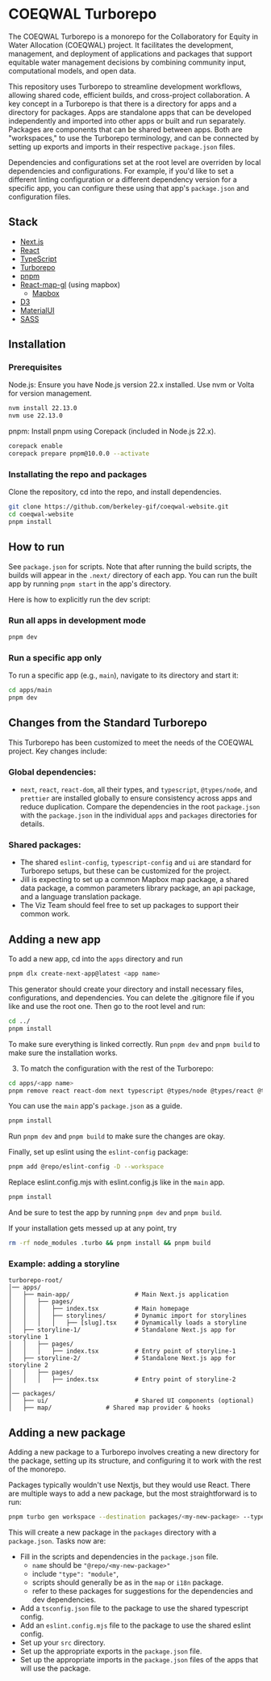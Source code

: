 # COEQWAL Turborepo

The COEQWAL Turborepo is a monorepo for the Collaboratory for Equity in Water Allocation (COEQWAL) project. It facilitates the development, management, and deployment of applications and packages that support equitable water management decisions by combining community input, computational models, and open data.

This repository uses Turborepo to streamline development workflows, allowing shared code, efficient builds, and cross-project collaboration. A key concept in a Turborepo is that there is a directory for apps and a directory for packages. Apps are standalone apps that can be developed independently and imported into other apps or built and run separately. Packages are components that can be shared between apps. Both are "workspaces," to use the Turborepo terminology, and can be connected by setting up exports and imports in their respective `package.json` files.

Dependencies and configurations set at the root level are overriden by local dependencies and configurations. For example, if you'd like to set a different linting configuration or a different dependency version for a specific app, you can configure these using that app's `package.json` and configuration files.

## Stack

- [Next.js](https://nextjs.org/)
- [React](https://reactjs.org/)
- [TypeScript](https://www.typescriptlang.org/)
- [Turborepo](https://turbo.build/repo)
- [pnpm](https://pnpm.io/)
- [React-map-gl](https://visgl.github.io/react-map-gl/) (using mapbox)
  - [Mapbox](https://mapbox.com/)
- [D3](https://d3js.org/)
- [MaterialUI](https://mui.com/material-ui/)
- [SASS](https://sass-lang.com/)

## Installation

### Prerequisites

Node.js: Ensure you have Node.js version 22.x installed. Use nvm or Volta for version management.

```sh
nvm install 22.13.0
nvm use 22.13.0
```

pnpm: Install pnpm using Corepack (included in Node.js 22.x).

```sh
corepack enable
corepack prepare pnpm@10.0.0 --activate
```

### Installating the repo and packages

Clone the repository, cd into the repo, and install dependencies.

```sh
git clone https://github.com/berkeley-gif/coeqwal-website.git
cd coeqwal-website
pnpm install
```

## How to run

See `package.json` for scripts. Note that after running the build scripts, the builds will appear in the `.next/` directory of each app. You can run the built app by running `pnpm start` in the app's directory.

Here is how to explicitly run the dev script:

### Run all apps in development mode

```sh
pnpm dev
```

### Run a specific app only

To run a specific app (e.g., `main`), navigate to its directory and start it:

```sh
cd apps/main
pnpm dev
```

## Changes from the Standard Turborepo

This Turborepo has been customized to meet the needs of the COEQWAL project. Key changes include:

### Global dependencies:

- `next`, `react`, `react-dom`, all their types, and `typescript`, `@types/node`, and `prettier` are installed globally to ensure consistency across apps and reduce duplication. Compare the dependencies in the root `package.json` with the `package.json` in the individual `apps` and `packages` directories for details.

### Shared packages:

- The shared `eslint-config`, `typescript-config` and `ui` are standard for Turborepo setups, but these can be customized for the project.
- Jill is expecting to set up a common Mapbox map package, a shared data package, a common parameters library package, an api package, and a language translation package.
- The Viz Team should feel free to set up packages to support their common work.

## Adding a new app

To add a new app, cd into the `apps` directory and run

```sh
pnpm dlx create-next-app@latest <app name>
```

This generator should create your directory and install necessary files, configurations, and dependencies. You can delete the .gitignore file if you like and use the root one. Then go to the root level and run:

```sh
cd ../
pnpm install
```

To make sure everything is linked correctly. Run `pnpm dev` and `pnpm build` to make sure the installation works.

3. To match the configuration with the rest of the Turborepo:

```sh
cd apps/<app name>
pnpm remove react react-dom next typescript @types/node @types/react @types/react-dom eslint eslint-config-next @eslint/eslintrc
```

You can use the `main` app's `package.json` as a guide.

```sh
pnpm install
```

Run `pnpm dev` and `pnpm build` to make sure the changes are okay.

Finally, set up eslint using the `eslint-config` package:

```sh
pnpm add @repo/eslint-config -D --workspace
```

Replace eslint.config.mjs with eslint.config.js like in the `main` app.

```sh
pnpm install
```

And be sure to test the app by running `pnpm dev` and `pnpm build`.

If your installation gets messed up at any point, try

```sh
rm -rf node_modules .turbo && pnpm install && pnpm build
```

### Example: adding a storyline

```
turborepo-root/
│── apps/
│   ├── main-app/                  # Main Next.js application
│   │   ├── pages/
│   │   │   ├── index.tsx          # Main homepage
│   │   │   ├── storylines/        # Dynamic import for storylines
│   │   │   │   ├── [slug].tsx     # Dynamically loads a storyline
│   ├── storyline-1/               # Standalone Next.js app for storyline 1
│   │   ├── pages/
│   │   │   ├── index.tsx          # Entry point of storyline-1
│   ├── storyline-2/               # Standalone Next.js app for storyline 2
│   │   ├── pages/
│   │   │   ├── index.tsx          # Entry point of storyline-2
│
│── packages/
│   ├── ui/                        # Shared UI components (optional)
│   ├── map/               # Shared map provider & hooks
```

## Adding a new package

Adding a new package to a Turborepo involves creating a new directory for the package, setting up its structure, and configuring it to work with the rest of the monorepo.

Packages typically wouldn't use Nextjs, but they would use React. There are multiple ways to add a new package, but the most straightforward is to run:

```sh
pnpm turbo gen workspace --destination packages/<my-new-package> --type package
```

This will create a new package in the `packages` directory with a `package.json`. Tasks now are:

- Fill in the scripts and dependencies in the `package.json` file.
  - `name` should be `"@repo/<my-new-package>"`
  - include `"type": "module"`,
  - scripts should generally be as in the `map` or `i18n` package.
  - refer to these packages for suggestions for the dependencies and dev dependencies.
- Add a `tsconfig.json` file to the package to use the shared typescript config.
- Add an `eslint.config.mjs` file to the package to use the shared eslint config.
- Set up your `src` directory.
- Set up the appropriate exports in the `package.json` file.
- Set up the appropriate imports in the `package.json` files of the apps that will use the package.

